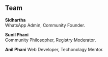 ## Team

**Sidhartha**	  
WhatsApp Admin,
Community Founder.
  
 **Sunil Phani**		  
Community Philosopher,
Registry Moderator.     
  
 **Anil Phani**
 Web Developer,
 Techonolagy Mentor.
